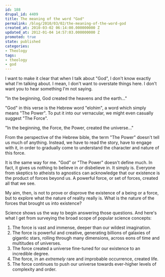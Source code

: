 ```yaml
---
id: 188
drupal_id: 4409
title: The meaning of the word "God"
permalink: /blog/2010/03/02/the-meaning-of-the-word-god
created_at: 2010-03-02 06:14:00.000000000 Z
updated_at: 2012-01-04 14:57:03.000000000 Z
promoted: true
state: published
categories:
- Theology
tags:
- theology
- god
---
```

I want to make it clear that when I talk about "God", I don't know exactly what I'm talking about. I mean, I don't want to overstate things here. I don't want you to hear something I'm not saying.

"In the beginning, God created the heavens and the earth..."

"God" in this verse is the Hebrew word "elohim", a word which simply means "The Power". To put it into our vernacular, we might even casually suggest "The Force".

"In the beginning, the Force, the Power, created the universe..."

From the perspective of the Hebrew bible, the term "The Power" doesn't tell us much of anything. Instead, we have to read the story, have to engage with it, in order to gradually come to understand the character and nature of this force.

It is the same way for me. "God" or "The Power" doesn't define much. In fact, it gives us nothing to believe in <i>or</i> disbelieve in. It simply is. Everyone from skeptics to atheists to agnostics can acknowledge that our existence is the product of forces beyond us. A powerful force, or set of forces, created all that we see.

My aim, then, is not to prove or disprove the existence of a being or a force, but to explore what the nature of reality really is. What is the nature of the forces that brought us into existence?

Science shows us the way to begin answering those questions. And here's what I get from surveying the broad scope of popular science concepts:

1) The force is vast and immense, deeper than our wildest imagination.
2) The force is powerful and creative, generating billions of galaxies of gigantic stars, rolling through many dimensions, across eons of time and multitudes of universes.
3) The force created a universe fine-tuned for our existence to an incredible degree.
4) The force, in an <i>extremely</i> rare and improbable occurrence,  created life.
5) The force continues to push our universe towards ever-higher levels of complexity and order.
